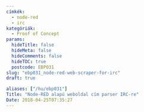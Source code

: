 ```yaml
---
címkék:
  - node-red
  - irc
kategóriák:
  - Proof of Concept
params:
  hideTitle: false
  hideMeta: false
  hideComments: false
  hideTOC: true
  postcode: EBP031
slug: "ebp031_node-red-web-scraper-for-irc"
draft: true

aliases: ["/hu/ebp031"]
Title: "Node-RED alapú weboldal cím parser IRC-re"
Date: 2018-04-25T07:35:27
---
```

